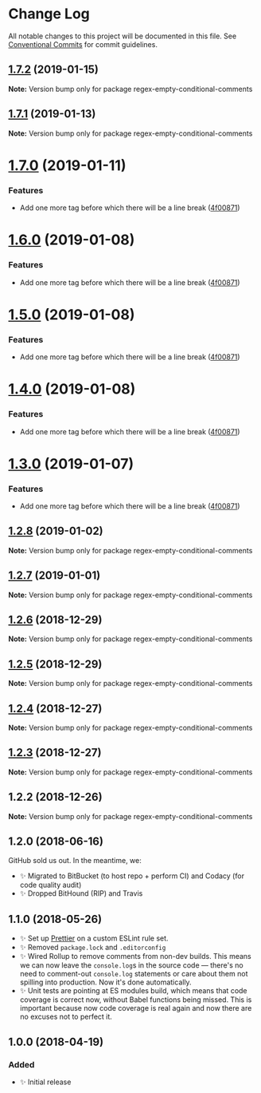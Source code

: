 # Change Log

All notable changes to this project will be documented in this file.
See [Conventional Commits](https://conventionalcommits.org) for commit guidelines.

## [1.7.2](https://bitbucket.org/codsen/codsen/src/master/packages/regex-empty-conditional-comments/compare/regex-empty-conditional-comments@1.7.1...regex-empty-conditional-comments@1.7.2) (2019-01-15)

**Note:** Version bump only for package regex-empty-conditional-comments

## [1.7.1](https://bitbucket.org/codsen/codsen/src/master/packages/regex-empty-conditional-comments/compare/regex-empty-conditional-comments@1.7.0...regex-empty-conditional-comments@1.7.1) (2019-01-13)

**Note:** Version bump only for package regex-empty-conditional-comments

# [1.7.0](https://bitbucket.org/codsen/codsen/src/master/packages/regex-empty-conditional-comments/compare/regex-empty-conditional-comments@1.2.8...regex-empty-conditional-comments@1.7.0) (2019-01-11)

### Features

- Add one more tag before which there will be a line break ([4f00871](https://bitbucket.org/codsen/codsen/src/master/packages/regex-empty-conditional-comments/commits/4f00871))

# [1.6.0](https://bitbucket.org/codsen/codsen/src/master/packages/regex-empty-conditional-comments/compare/regex-empty-conditional-comments@1.2.8...regex-empty-conditional-comments@1.6.0) (2019-01-08)

### Features

- Add one more tag before which there will be a line break ([4f00871](https://bitbucket.org/codsen/codsen/src/master/packages/regex-empty-conditional-comments/commits/4f00871))

# [1.5.0](https://bitbucket.org/codsen/codsen/src/master/packages/regex-empty-conditional-comments/compare/regex-empty-conditional-comments@1.2.8...regex-empty-conditional-comments@1.5.0) (2019-01-08)

### Features

- Add one more tag before which there will be a line break ([4f00871](https://bitbucket.org/codsen/codsen/src/master/packages/regex-empty-conditional-comments/commits/4f00871))

# [1.4.0](https://bitbucket.org/codsen/codsen/src/master/packages/regex-empty-conditional-comments/compare/regex-empty-conditional-comments@1.2.8...regex-empty-conditional-comments@1.4.0) (2019-01-08)

### Features

- Add one more tag before which there will be a line break ([4f00871](https://bitbucket.org/codsen/codsen/src/master/packages/regex-empty-conditional-comments/commits/4f00871))

# [1.3.0](https://bitbucket.org/codsen/codsen/src/master/packages/regex-empty-conditional-comments/compare/regex-empty-conditional-comments@1.2.8...regex-empty-conditional-comments@1.3.0) (2019-01-07)

### Features

- Add one more tag before which there will be a line break ([4f00871](https://bitbucket.org/codsen/codsen/src/master/packages/regex-empty-conditional-comments/commits/4f00871))

## [1.2.8](https://bitbucket.org/codsen/codsen/src/master/packages/regex-empty-conditional-comments/compare/regex-empty-conditional-comments@1.2.7...regex-empty-conditional-comments@1.2.8) (2019-01-02)

**Note:** Version bump only for package regex-empty-conditional-comments

## [1.2.7](https://bitbucket.org/codsen/codsen/src/master/packages/regex-empty-conditional-comments/compare/regex-empty-conditional-comments@1.2.6...regex-empty-conditional-comments@1.2.7) (2019-01-01)

**Note:** Version bump only for package regex-empty-conditional-comments

## [1.2.6](https://bitbucket.org/codsen/codsen/src/master/packages/regex-empty-conditional-comments/compare/regex-empty-conditional-comments@1.2.5...regex-empty-conditional-comments@1.2.6) (2018-12-29)

**Note:** Version bump only for package regex-empty-conditional-comments

## [1.2.5](https://bitbucket.org/codsen/codsen/src/master/packages/regex-empty-conditional-comments/compare/regex-empty-conditional-comments@1.2.4...regex-empty-conditional-comments@1.2.5) (2018-12-29)

**Note:** Version bump only for package regex-empty-conditional-comments

## [1.2.4](https://bitbucket.org/codsen/codsen/src/master/packages/regex-empty-conditional-comments/compare/regex-empty-conditional-comments@1.2.3...regex-empty-conditional-comments@1.2.4) (2018-12-27)

**Note:** Version bump only for package regex-empty-conditional-comments

## [1.2.3](https://bitbucket.org/codsen/codsen/src/master/packages/regex-empty-conditional-comments/compare/regex-empty-conditional-comments@1.2.2...regex-empty-conditional-comments@1.2.3) (2018-12-27)

**Note:** Version bump only for package regex-empty-conditional-comments

## 1.2.2 (2018-12-26)

**Note:** Version bump only for package regex-empty-conditional-comments

## 1.2.0 (2018-06-16)

GitHub sold us out. In the meantime, we:

- ✨ Migrated to BitBucket (to host repo + perform CI) and Codacy (for code quality audit)
- ✨ Dropped BitHound (RIP) and Travis

## 1.1.0 (2018-05-26)

- ✨ Set up [Prettier](https://prettier.io) on a custom ESLint rule set.
- ✨ Removed `package.lock` and `.editorconfig`
- ✨ Wired Rollup to remove comments from non-dev builds. This means we can now leave the `console.log`s in the source code — there's no need to comment-out `console.log` statements or care about them not spilling into production. Now it's done automatically.
- ✨ Unit tests are pointing at ES modules build, which means that code coverage is correct now, without Babel functions being missed. This is important because now code coverage is real again and now there are no excuses not to perfect it.

## 1.0.0 (2018-04-19)

### Added

- ✨ Initial release
